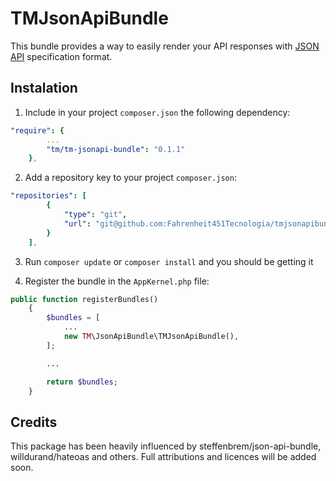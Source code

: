 TMJsonApiBundle
===============

This bundle provides a way to easily render your API responses with [JSON API](http://jsonapi.org/) specification format.

Instalation
-----------

1. Include in your project `composer.json` the following dependency:

```yml
"require": {
        ...
        "tm/tm-jsonapi-bundle": "0.1.1"
    },
```

2. Add a repository key to your project `composer.json`:

```yml
"repositories": [
        {
            "type": "git",
            "url": "git@github.com:Fahrenheit451Tecnologia/tmjsonapibundle.git"
        }
    ],
```

3. Run `composer update` or `composer install` and you should be getting it

4. Register the bundle in the `AppKernel.php` file:

```php
public function registerBundles()
    {
        $bundles = [
            ...
            new TM\JsonApiBundle\TMJsonApiBundle(),
        ];

        ...

        return $bundles;
    }
```

Credits
-------

This package has been heavily influenced by steffenbrem/json-api-bundle, willdurand/hateoas and others. Full attributions and licences will be added soon.